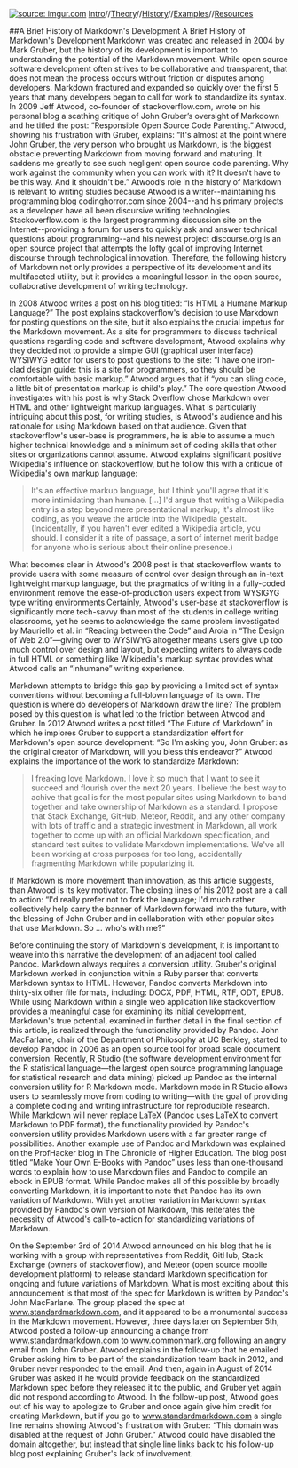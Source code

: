 <a href="http://imgur.com/MdMZu2A"><img src="http://i.imgur.com/MdMZu2A.jpg" title="source: imgur.com" /></a>    [Intro](https://aaronbev79.github.io/markdown/markdown_intro.html)//[Theory](https://aaronbev79.github.io/markdown/markdown_theory.html)//[History](https://aaronbev79.github.io/markdown/markdown_history.html)//[Examples](https://aaronbev79.github.io/markdown/markdown_examples.html)//[Resources](https://aaronbev79.github.io/markdown/markdown_resources.html)

##A Brief History of Markdown's Development
A Brief History of Markdown's Development
Markdown was created and released in 2004 by Mark Gruber, but the history of its development is important to understanding the potential of the Markdown movement. While open source software development often strives to be collaborative and transparent, that does not mean the process occurs without friction or disputes among developers. Markdown fractured and expanded so quickly over the first 5 years that many developers began to call for work to standardize its syntax. In 2009 Jeff Atwood, co-founder of stackoverflow.com, wrote on his personal blog a scathing critique of John Gruber’s oversight of Markdown and he titled the post: “Responsible Open Source Code Parenting.” Atwood, showing his frustration with Gruber, explains: “It's almost at the point where John Gruber, the very person who brought us Markdown, is the biggest obstacle preventing Markdown from moving forward and maturing. It saddens me greatly to see such negligent open source code parenting. Why work against the community when you can work with it? It doesn't have to be this way. And it shouldn't be.” Atwood’s role in the history of Markdown is relevant to writing studies because Atwood is a writer--maintaining his programming blog codinghorror.com since 2004--and his primary projects as a developer have all been discursive writing technologies. Stackoverflow.com is the largest programming discussion site on the Internet--providing a forum for users to quickly ask and answer technical questions about programming--and his newest project discourse.org is an open source project that attempts the lofty goal of improving Internet discourse through technological innovation. Therefore, the following history of Markdown not only provides a perspective of its development and its multifaceted utility, but it provides a meaningful lesson in the open source, collaborative development of writing technology. 

In 2008 Atwood writes a post on his blog titled: “Is HTML a Humane Markup Language?” The post explains stackoverflow's decision to use Markdown for posting questions on the site, but it also explains the crucial impetus for the Markdown movement. As a site for programmers to discuss technical questions regarding code and software development, Atwood explains why they decided not to provide a simple GUI (graphical user interface) WYSIWYG editor for users to post questions to the site: “I have one iron-clad design guide: this is a site for programmers, so they should be comfortable with basic markup.” Atwood argues that if “you can sling code, a little bit of presentation markup is child's play.” The core question Atwood investigates with his post is why Stack Overflow chose Markdown over HTML and other lightweight markup languages. What is particularly intriguing about this post, for writing studies, is Atwood's audience and his rationale for using Markdown based on that audience. Given that stackoverflow's user-base is programmers, he is able to assume a much higher technical knowledge and a minimum set of coding skills that other sites or organizations cannot assume. Atwood explains significant positive Wikipedia's influence on stackoverflow, but he follow this with a critique of Wikipedia's own markup language:

>It's an effective markup language, but I think you'll agree that it's more intimidating than 	humane. […] I'd argue that writing a Wikipedia entry is a step beyond mere presentational markup; it's almost like coding, as you weave the article into the Wikipedia gestalt. (Incidentally, if you haven't ever edited a Wikipedia article, you should. I consider it a rite of passage, a sort of internet merit badge for anyone who is serious about their online presence.) 

What becomes clear in Atwood's 2008 post is that stackoverflow wants to provide users with some measure of control over design through an in-text lightweight markup language, but the pragmatics of writing in a fully-coded environment remove the ease-of-production users expect from WYSIGYG type writing environments.Certainly, Atwood's user-base at stackoverflow is significantly more tech-savvy than most of the students in college writing classrooms, yet he seems to acknowledge the same problem investigated by Mauriello et al. in “Reading between the Code” and Arola in “The Design of Web 2.0”—giving over to WYSIWYG altogether means users give up too much control over design and layout, but expecting writers to always code in full HTML or something like Wikipedia's markup syntax provides what Atwood calls an “inhumane” writing experience.     

Markdown attempts to bridge this gap by providing a limited set of syntax conventions without becoming a full-blown language of its own. The question is where do developers of Markdown draw the line? The problem posed by this question is what led to the friction between Atwood and Gruber. In 2012 Atwood writes a post titled “The Future of Markdown” in which he  implores Gruber to support a standardization effort for Markdown's open source development: “So I'm asking you, John Gruber: as the original creator of Markdown, will you bless this endeavor?” Atwood explains the importance of the work to standardize Markdown:

>I freaking love Markdown. I love it so much that I want to see it succeed and flourish over the next 20 years. I believe the best way to achive that goal is for the most popular sites using Markdown to band together and take ownership of Markdown as a standard. I propose that Stack Exchange, GitHub, Meteor, Reddit, and any other company with lots of traffic and a strategic investment in Markdown, all work together to come up with an official Markdown specification, and standard test suites to validate 	Markdown implementations. We've all been working at cross purposes for too long, 	accidentally fragmenting Markdown while popularizing it.
 
If Markdown is more movement than innovation, as this article suggests, than Atwood is its key motivator. The closing lines of his 2012 post are a call to action: “I'd really prefer not to fork the language; I'd much rather collectively help carry the banner of Markdown forward into the future, with the blessing of John Gruber and in collaboration with other popular sites that use Markdown. So … who's with me?”
	
Before continuing the story of Markdown's development, it is important to weave into this narrative the development of an adjacent tool called Pandoc. Markdown always requires a conversion utility. Gruber's original Markdown worked in conjunction within a Ruby parser that converts Markdown syntax to HTML. However, Pandoc converts Markdown into thirty-six other file formats, including: DOCX, PDF, HTML, RTF, ODT, EPUB. While using Markdown within a single web application like stackoverflow provides a meaningful case for examining its initial development, Markdown's true potential, examined in further detail in the final section of this article, is realized through the functionality provided by Pandoc. John MacFarlane, chair of the Department of Philosophy at UC Berkley, started to develop Pandoc in 2006 as an open source tool for broad scale document conversion. Recently, R Studio (the software development environment for the R statistical language—the largest open source programming language for statistical research and data mining) picked up Pandoc as the internal conversion utility for R Markdown mode. Markdown mode in R Studio allows users to seamlessly move from coding to writing—with the goal of providing a complete coding and writing infrastructure for reproducible research. While Markdown will never replace LaTeX (Pandoc uses LaTeX to convert Markdown to PDF format), the functionality provided by Pandoc's conversion utility provides Markdown users with a far greater range of possibilities. Another example use of Pandoc and Markdown was explained on the ProfHacker blog in The Chronicle of Higher Education. The blog post titled “Make Your Own E-Books with Pandoc” uses less than one-thousand words to explain how to use Markdown files and Pandoc to compile an ebook in EPUB format. While Pandoc makes all of this possible by broadly converting Markdown, it is important to note that Pandoc has its own variation of Markdown. With yet another variation in Markdown syntax provided by Pandoc's own version of Markdown, this reiterates the necessity of Atwood's call-to-action for standardizing variations of Markdown.
	
On the September 3rd of 2014 Atwood announced on his blog that he is working with a group with representatives from Reddit, GitHub, Stack Exchange (owners of stackoverflow), and Meteor (open source mobile development platform) to release standard Markdown specification for ongoing and future variations of Markdown. What is most exciting about this announcement is that most of the spec for Markdown is written by Pandoc's John MacFarlane. The group placed the spec at www.standardmarkdown.com, and it appeared to be a monumental success in the Markdown movement. However, three days later on September 5th, Atwood posted a follow-up announcing a change from www.standardmarkdown.com to www.commonmark.org following an angry email from John Gruber. Atwood explains in the follow-up that he emailed Gruber asking him to be part of the standardization team back in 2012, and Gruber never responded to the email. And then, again in August of 2014 Gruber was asked if he would provide feedback on the standardized Markdown spec before they released it to the public, and Gruber yet again did not respond according to Atwood. In the follow-up post, Atwood goes out of his way to apologize to Gruber and once again give him credit for creating Markdown, but if you go to www.standardmarkdown.com a single line remains showing Atwood's frustration with Gruber: “This domain was disabled at the request of John Gruber.” Atwood could have disabled the domain altogether, but instead that single line links back to his follow-up blog post explaining Gruber's lack of involvement. 
